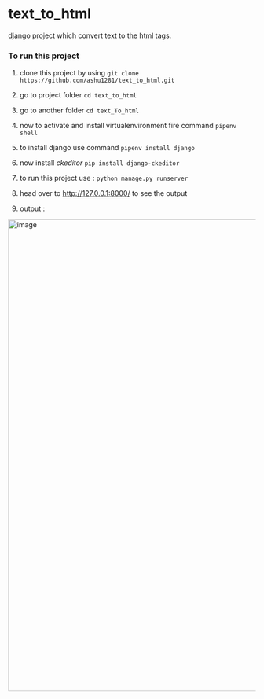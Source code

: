 # text_to_html
django project which convert text to the html tags.

### To run this project 

1. clone this project by using ```git clone https://github.com/ashu1281/text_to_html.git ```

2. go to project folder ```cd text_to_html```

3. go to another folder ```cd text_To_html```

4. now to activate and install virtualenvironment fire command ```pipenv shell```

5. to install django use command ```pipenv install django```

6. now install *ckeditor* ```pip install django-ckeditor```

7. to run this project use : ```python manage.py runserver ```

8. head over to http://127.0.0.1:8000/ to see the output 

9. output : 

<img width="960" alt="image" src="https://user-images.githubusercontent.com/66414385/170849478-656fcc85-fbd5-4d08-8f8b-1544c5384adb.png">

